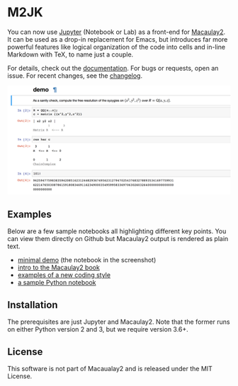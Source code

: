 # M2JK

You can now use [Jupyter](http://www.jupyter.org) (Notebook or Lab) as a front-end for [Macaulay2](http://faculty.math.illinois.edu/Macaulay2/).
It can be used as a drop-in replacement for Emacs,
but introduces far more powerful features like
logical organization of the code into cells and in-line Markdown with TeX,
to name just a couple.

For details, check out the [documentation](http://m2jk.rtfd.io).
For bugs or requests, open an issue.
For recent changes, see the [changelog](CHANGELOG.md).

![](/demo/screenshot.png)

## Examples

Below are a few sample notebooks all highlighting different key points. You can view them directly on Github but Macaulay2 output is rendered as plain text.

* [minimal demo](demo/minimal.ipynb) (the notebook in the screenshot)
* [intro to the Macaulay2 book](demo/m2book.ipynb)
* [examples of a new coding style](demo/newstyle.ipynb)
* [a sample Python notebook](demo/demo-python.ipynb)

## Installation

The prerequisites are just Jupyter and Macaulay2.
Note that the former runs on either Python version 2 and 3, but we require version 3.6+.

## License

This software is not part of Macaualay2 and is released under the MIT License.
